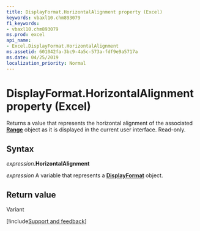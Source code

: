 ```yaml
---
title: DisplayFormat.HorizontalAlignment property (Excel)
keywords: vbaxl10.chm893079
f1_keywords:
- vbaxl10.chm893079
ms.prod: excel
api_name:
- Excel.DisplayFormat.HorizontalAlignment
ms.assetid: 601042fa-3bc9-4a5c-573a-fdf9e9a5717a
ms.date: 04/25/2019
localization_priority: Normal
---
```



# DisplayFormat.HorizontalAlignment property (Excel)

Returns a value that represents the horizontal alignment of the associated **[Range](Excel.Range(object).md)** object as it is displayed in the current user interface. Read-only.


## Syntax

_expression_.**HorizontalAlignment**

_expression_ A variable that represents a **[DisplayFormat](Excel.DisplayFormat.md)** object.


## Return value

Variant




[!include[Support and feedback](~/includes/feedback-boilerplate.md)]